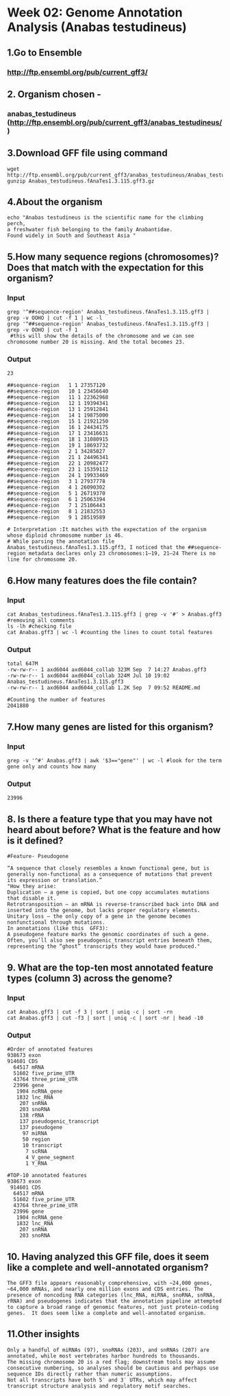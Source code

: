 # Week 02: Genome Annotation Analysis (Anabas testudineus)

## 1.Go to Ensemble 
### http://ftp.ensembl.org/pub/current_gff3/

## 2. Organism chosen -
### anabas_testudineus (http://ftp.ensembl.org/pub/current_gff3/anabas_testudineus/)

## 3.Download GFF file using command
```
wget http://ftp.ensembl.org/pub/current_gff3/anabas_testudineus/Anabas_testudineus.fAnaTes1.3.115.gff3.gz
gunzip Anabas_testudineus.fAnaTes1.3.115.gff3.gz 
```
## 4.About the organism
```
echo "Anabas testudineus is the scientific name for the climbing perch,
a freshwater fish belonging to the family Anabantidae.
Found widely in South and Southeast Asia "
```
## 5.How many sequence regions (chromosomes)? Does that match with the expectation for this organism?  
### Input
```
grep '^##sequence-region' Anabas_testudineus.fAnaTes1.3.115.gff3 | grep -v OOHO | cut -f 1 | wc -l
grep '^##sequence-region' Anabas_testudineus.fAnaTes1.3.115.gff3 | grep -v OOHO | cut -f 1
 #this will show the details of the chromosome and we can see chromosome number 20 is missing. And the total becomes 23.
```
### Output
```
23

##sequence-region   1 1 27357120
##sequence-region   10 1 23456640
##sequence-region   11 1 22362968
##sequence-region   12 1 19394341
##sequence-region   13 1 25912841
##sequence-region   14 1 19875000
##sequence-region   15 1 21921250
##sequence-region   16 1 24434175
##sequence-region   17 1 23416631
##sequence-region   18 1 31080915
##sequence-region   19 1 18693732
##sequence-region   2 1 34285027
##sequence-region   21 1 24496341
##sequence-region   22 1 20982477
##sequence-region   23 1 15359112
##sequence-region   24 1 19933469
##sequence-region   3 1 27937778
##sequence-region   4 1 26090302
##sequence-region   5 1 26719370
##sequence-region   6 1 25063394
##sequence-region   7 1 25106443
##sequence-region   8 1 21832553
##sequence-region   9 1 28519589

# Interpretation :It matches with the expectation of the organism whose diploid chromosome number is 46. 
# While parsing the annotation file Anabas_testudineus.fAnaTes1.3.115.gff3, I noticed that the ##sequence-region metadata declares only 23 chromosomes:1–19, 21–24 There is no line for chromosome 20.
```
## 6.How many features does the file contain?
### Input
```
cat Anabas_testudineus.fAnaTes1.3.115.gff3 | grep -v '#' > Anabas.gff3 #removing all comments
ls -lh #checking file
cat Anabas.gff3 | wc -l #counting the lines to count total features
```
### Output 
```
total 647M
-rw-rw-r-- 1 axd6044 axd6044_collab 323M Sep  7 14:27 Anabas.gff3
-rw-rw-r-- 1 axd6044 axd6044_collab 324M Jul 10 19:02 Anabas_testudineus.fAnaTes1.3.115.gff3
-rw-rw-r-- 1 axd6044 axd6044_collab 1.2K Sep  7 09:52 README.md

#Counting the number of features
2041880

```
## 7.How many genes are listed for this organism?
### Input
```
grep -v '^#' Anabas.gff3 | awk '$3=="gene"' | wc -l #look for the term gene only and counts how many
```
### Output 
```
23996
```
## 8. Is there a feature type that you may have not heard about before? What is the feature and how is it defined?  
```
#Feature- Pseudogene

“A sequence that closely resembles a known functional gene, but is generally non-functional as a consequence of mutations that prevent its expression or translation.”
"How they arise:
Duplication — a gene is copied, but one copy accumulates mutations that disable it.
Retrotransposition — an mRNA is reverse-transcribed back into DNA and inserted into the genome, but lacks proper regulatory elements.
Unitary loss — the only copy of a gene in the genome becomes nonfunctional through mutations.
In annotations (like this  GFF3):
A pseudogene feature marks the genomic coordinates of such a gene. Often, you’ll also see pseudogenic_transcript entries beneath them, representing the “ghost” transcripts they would have produced."
```
## 9. What are the top-ten most annotated feature types (column 3) across the genome?
### Input
```
cat Anabas.gff3 | cut -f 3 | sort | uniq -c | sort -rn
cat Anabas.gff3 | cut -f3 | sort | uniq -c | sort -nr | head -10
```
### Output 
```
#Order of annotated features
938673 exon
914601 CDS
  64517 mRNA
  51602 five_prime_UTR
  43764 three_prime_UTR
  23996 gene
   1904 ncRNA_gene
   1832 lnc_RNA
    207 snRNA
    203 snoRNA
    138 rRNA
    137 pseudogenic_transcript
    137 pseudogene
     97 miRNA
     50 region
     10 transcript
      7 scRNA
      4 V_gene_segment
      1 Y_RNA

#TOP-10 annotated features
938673 exon
 914601 CDS
  64517 mRNA
  51602 five_prime_UTR
  43764 three_prime_UTR
  23996 gene
   1904 ncRNA_gene
   1832 lnc_RNA
    207 snRNA
    203 snoRNA
```
## 10. Having analyzed this GFF file, does it seem like a complete and well-annotated organism?
```
The GFF3 file appears reasonably comprehensive, with ~24,000 genes, ~64,000 mRNAs, and nearly one million exons and CDS entries. The presence of noncoding RNA categories (lnc_RNA, miRNA, snoRNA, snRNA, rRNA) and pseudogenes indicates that the annotation pipeline attempted to capture a broad range of genomic features, not just protein-coding genes.  It does seem like a complete and well-annotated organism. 
```

## 11.Other insights
```
Only a handful of miRNAs (97), snoRNAs (203), and snRNAs (207) are annotated, while most vertebrates harbor hundreds to thousands.
The missing chromosome 20 is a red flag; downstream tools may assume consecutive numbering, so analyses should be cautious and perhaps use sequence IDs directly rather than numeric assumptions.
Not all transcripts have both 5′ and 3′ UTRs, which may affect transcript structure analysis and regulatory motif searches.
```

